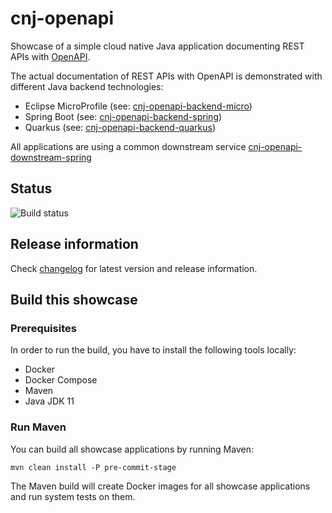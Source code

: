 # cnj-openapi

Showcase of a simple cloud native Java application documenting REST APIs with [OpenAPI](https://swagger.io/specification/).

The actual documentation of REST APIs with OpenAPI is demonstrated with different Java backend technologies:

* Eclipse MicroProfile (see: [cnj-openapi-backend-micro](cnj-openapi-backend-micro/README.md))
* Spring Boot (see: [cnj-openapi-backend-spring](cnj-openapi-backend-spring/README.md))
* Quarkus (see: [cnj-openapi-backend-quarkus](cnj-openapi-backend-quarkus/README.md))

All applications are using a common downstream service [cnj-openapi-downstream-spring](cnj-openapi-downstream-spring/README.md)

## Status
![Build status](https://drone.cloudtrain.aws.msgoat.eu/api/badges/msgoat/cnj-openapi/status.svg)

## Release information

Check [changelog](changelog.md) for latest version and release information.

## Build this showcase 

### Prerequisites

In order to run the build, you have to install the following tools locally:
* Docker
* Docker Compose 
* Maven
* Java JDK 11   

### Run Maven

You can build all showcase applications by running Maven:
```
mvn clean install -P pre-commit-stage
```

The Maven build will create Docker images for all showcase applications and run system tests on them.